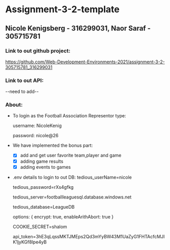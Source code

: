 # Assignment-3-2-template 
## Nicole Kenigsberg - 316299031, Naor Saraf - 305715781

### Link to out github project:
https://github.com/Web-Development-Environments-2021/assignment-3-2-305715781_316299031

### Link to out API:
--need to add--
 

### About:
* To login as the Football Association Representor type:
  
  username: NicoleKenig
  
  password: nicole@26

* We have implemented the bonus part:
   - [x] add and get user favorite team,player and game
   - [x] adding game results
   - [x] adding events to games
   
* .env details to login to out DB:
  tedious_userName=nicole

  tedious_password=rXs4gfkg 

  tedious_server=footballleaguesql.database.windows.net

  tedious_database=LeagueDB

  options: {
      encrypt: true,
      enableArithAbort: true
    }

    COOKIE_SECRET=shalom

    api_token=3hE3qLqssMKTJMEps2Qd3mYyBW43M1UaZyG1FHTAcfcMJIK1jyKGf8lpe4yB

